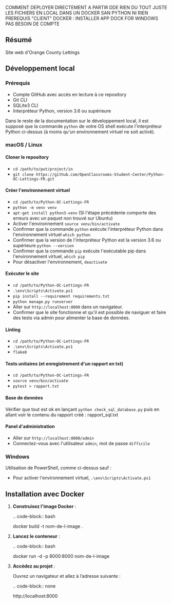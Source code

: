 

COMMENT DEPLOYER DIRECTEMENT A PARTIR DDE RIEN DU TOUT JUSTE LES FICHIERS EN LOCAL DANS UN DOCKER SAN PYTHON NI RIEN 
PREREQUIS "CLIENT" DOCKER : INSTALLER APP DOCK FOR WINDOWS PAS BESOIN DE COMPTE

## Résumé

Site web d'Orange County Lettings

## Développement local

### Prérequis

- Compte GitHub avec accès en lecture à ce repository
- Git CLI
- SQLite3 CLI
- Interpréteur Python, version 3.6 ou supérieure

Dans le reste de la documentation sur le développement local, il est supposé que la commande `python` de votre OS shell exécute l'interpréteur Python ci-dessus (à moins qu'un environnement virtuel ne soit activé).

### macOS / Linux

#### Cloner le repository

- `cd /path/to/put/project/in`
- `git clone https://github.com/OpenClassrooms-Student-Center/Python-OC-Lettings-FR.git`

#### Créer l'environnement virtuel

- `cd /path/to/Python-OC-Lettings-FR`
- `python -m venv venv`
- `apt-get install python3-venv` (Si l'étape précédente comporte des erreurs avec un paquet non trouvé sur Ubuntu)
- Activer l'environnement `source venv/bin/activate`
- Confirmer que la commande `python` exécute l'interpréteur Python dans l'environnement virtuel
`which python`
- Confirmer que la version de l'interpréteur Python est la version 3.6 ou supérieure `python --version`
- Confirmer que la commande `pip` exécute l'exécutable pip dans l'environnement virtuel, `which pip`
- Pour désactiver l'environnement, `deactivate`

#### Exécuter le site

- `cd /path/to/Python-OC-Lettings-FR`
- `.\env\Scripts\Activate.ps1`
- `pip install --requirement requirements.txt`
- `python manage.py runserver`
- Aller sur `http://localhost:8000` dans un navigateur.
- Confirmer que le site fonctionne et qu'il est possible de naviguer et faire des tests via admin pour alimenter la base de données.

#### Linting

- `cd /path/to/Python-OC-Lettings-FR`
- `.\env\Scripts\Activate.ps1`
- `flake8`

#### Tests unitaires (et enregistrement d'un rapport en txt)

- `cd /path/to/Python-OC-Lettings-FR`
- `source venv/bin/activate`
- `pytest > rapport.txt` 

#### Base de données

Vérifier que tout est ok en lançant 
`python check_sql_database.py`
puis en allant voir le contenu du rapport créé : rapport_sql.txt

#### Panel d'administration

- Aller sur `http://localhost:8000/admin`
- Connectez-vous avec l'utilisateur `admin`, mot de passe `difficile`

### Windows

Utilisation de PowerShell, comme ci-dessus sauf :

- Pour activer l'environnement virtuel, `.\env\Scripts\Activate.ps1` 


Installation avec Docker
------------------------

1. **Construisez l'image Docker** :

   .. code-block:: bash

      docker build -t nom-de-l-image .

2. **Lancez le conteneur** :

   .. code-block:: bash

      docker run -d -p 8000:8000 nom-de-l-image

3. **Accédez au projet** :

   Ouvrez un navigateur et allez à l’adresse suivante :

   .. code-block:: none

      http://localhost:8000
